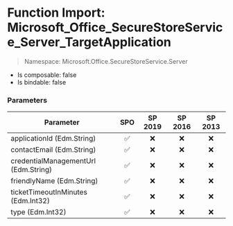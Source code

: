 # Function Import: Microsoft_Office_SecureStoreService_Server_TargetApplication

> Namespace: Microsoft.Office.SecureStoreService.Server

- Is composable: false
- Is bindable: false

### Parameters

Parameter | SPO | SP 2019 | SP 2016 | SP 2013
----------|:---:|:-------:|:-------:|:-------:
applicationId (Edm.String) | ✅ | ❌ | ❌ | ❌
contactEmail (Edm.String) | ✅ | ❌ | ❌ | ❌
credentialManagementUrl (Edm.String) | ✅ | ❌ | ❌ | ❌
friendlyName (Edm.String) | ✅ | ❌ | ❌ | ❌
ticketTimeoutInMinutes (Edm.Int32) | ✅ | ❌ | ❌ | ❌
type (Edm.Int32) | ✅ | ❌ | ❌ | ❌